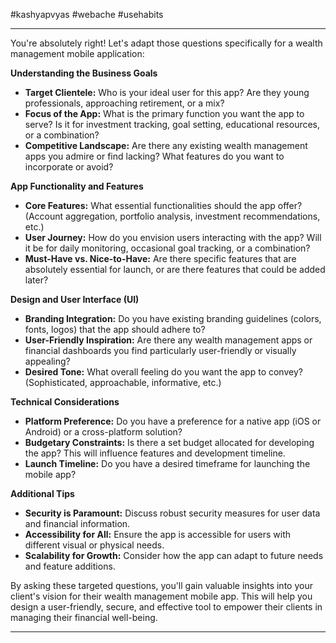 #kashyapvyas #webache #usehabits

 ---
You're absolutely right! Let's adapt those questions specifically for a wealth management mobile application:

**Understanding the Business Goals**

- **Target Clientele:** Who is your ideal user for this app? Are they young professionals, approaching retirement, or a mix?
- **Focus of the App:** What is the primary function you want the app to serve? Is it for investment tracking, goal setting, educational resources, or a combination?
- **Competitive Landscape:** Are there any existing wealth management apps you admire or find lacking? What features do you want to incorporate or avoid?

**App Functionality and Features**

- **Core Features:** What essential functionalities should the app offer? (Account aggregation, portfolio analysis, investment recommendations, etc.)
- **User Journey:** How do you envision users interacting with the app? Will it be for daily monitoring, occasional goal tracking, or a combination?
- **Must-Have vs. Nice-to-Have:** Are there specific features that are absolutely essential for launch, or are there features that could be added later?

**Design and User Interface (UI)**

- **Branding Integration:** Do you have existing branding guidelines (colors, fonts, logos) that the app should adhere to?
- **User-Friendly Inspiration:** Are there any wealth management apps or financial dashboards you find particularly user-friendly or visually appealing?
- **Desired Tone:** What overall feeling do you want the app to convey? (Sophisticated, approachable, informative, etc.)

**Technical Considerations**

- **Platform Preference:** Do you have a preference for a native app (iOS or Android) or a cross-platform solution?
- **Budgetary Constraints:** Is there a set budget allocated for developing the app? This will influence features and development timeline.
- **Launch Timeline:** Do you have a desired timeframe for launching the mobile app?

**Additional Tips**

- **Security is Paramount:** Discuss robust security measures for user data and financial information.
- **Accessibility for All:** Ensure the app is accessible for users with different visual or physical needs.
- **Scalability for Growth:** Consider how the app can adapt to future needs and feature additions.

By asking these targeted questions, you'll gain valuable insights into your client's vision for their wealth management mobile app. This will help you design a user-friendly, secure, and effective tool to empower their clients in managing their financial well-being.              

---